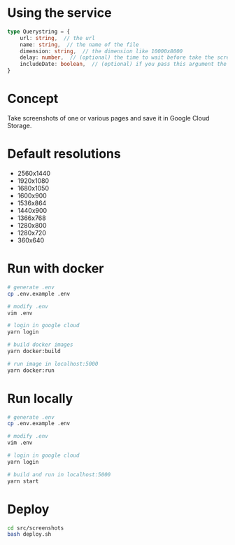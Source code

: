 # Using the service

```typescript
type Querystring = {
    url: string,  // the url
    name: string,  // the name of the file
    dimension: string,  // the dimension like 10000x8000
    delay: number,  // (optional) the time to wait before take the screenshot
    includeDate: boolean,  // (optional) if you pass this argument the filename include the date
}
```

# Concept

Take screenshots of one or various pages and save it in Google Cloud Storage.

# Default resolutions

- 2560x1440
- 1920x1080
- 1680x1050
- 1600x900
- 1536x864
- 1440x900
- 1366x768
- 1280x800
- 1280x720
- 360x640

# Run with docker

```bash
# generate .env
cp .env.example .env

# modify .env
vim .env

# login in google cloud
yarn login

# build docker images
yarn docker:build

# run image in localhost:5000
yarn docker:run
```

# Run locally

```bash
# generate .env
cp .env.example .env

# modify .env
vim .env

# login in google cloud
yarn login

# build and run in localhost:5000
yarn start
```

# Deploy

```sh
cd src/screenshots
bash deploy.sh
```
